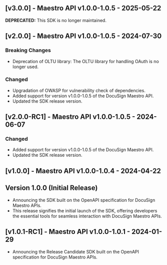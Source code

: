 ## [v3.0.0] - Maestro API v1.0.0-1.0.5 - 2025-05-22
**DEPRECATED:**  This SDK is no longer maintained.
## [v2.0.0] - Maestro API v1.0.0-1.0.5 - 2024-07-30
### Breaking Changes
- Deprecation of OLTU library: The OLTU library for handling OAuth is no longer used.
### Changed
- Upgradation of OWASP for vulnerability check of dependencies.
- Added support for version v1.0.0-1.0.5 of the DocuSign Maestro API.
- Updated the SDK release version.

## [v2.0.0-RC1] - Maestro API v1.0.0-1.0.5 - 2024-06-07
### Changed
- Added support for version v1.0.0-1.0.5 of the DocuSign Maestro API.
- Updated the SDK release version.

## [v1.0.0] - Maestro API v1.0.0-1.0.4 - 2024-04-22
## Version 1.0.0 (Initial Release)
- Announcing the SDK built on the OpenAPI specification for DocuSign Maestro APIs.
- This release signifies the initial launch of the SDK, offering developers the essential tools for seamless interaction with DocuSign Maestro APIs.

## [v1.0.1-RC1] - Maestro API v1.0.0-1.0.1 - 2024-01-29
- Announcing the Release Candidate SDK built on the OpenAPI specification for DocuSign Maestro APIs.
